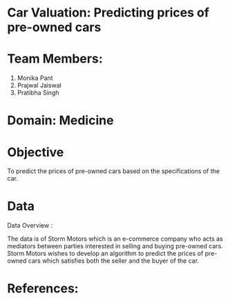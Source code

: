 # Car Valuation: Predicting prices of pre-owned cars

# Team Members:
1. Monika Pant
2. Prajwal Jaiswal
3. Pratibha Singh
  
# Domain: Medicine
  
# Objective
  To predict the prices of pre-owned cars based on the specifications of the car.

# Data
   
  Data Overview :
   
 The data is of Storm Motors which is an e-commerce company who acts as mediators between parties interested in selling and buying pre-owned cars.
 Storm Motors wishes to develop an algorithm to predict the prices of pre-owned cars which satisfies both the seller and the buyer of the car.

# References:





